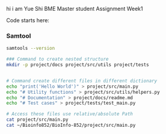 hi i am Yue Shi BME Master student 
Assignment Week1

Code starts here:

### Samtool
```bash
samtools --version

### Command to create nested structure 
mkdir -p project/docs project/src/utils project/tests


# Command create different files in different dictionary
echo "print('Hello World')" > project/src/main.py
echo "# Utility functions" > project/src/utils/helpers.py
echo "# Documentation" > project/docs/readme.md
echo "# Test cases" > project/tests/test_main.py

# Access these files use relative/absolute Path
cat project/src/main.py
cat ~/Bioinfo852/BioInfo-852/project/src/main.py


